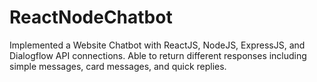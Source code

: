 # ReactNodeChatbot
Implemented a Website Chatbot with ReactJS, NodeJS, ExpressJS, and Dialogflow API connections. Able to return different responses including simple messages, card messages, and quick replies. 
